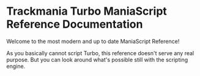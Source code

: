 # Trackmania Turbo ManiaScript Reference Documentation

Welcome to the most modern and up to date ManiaScript Reference!

As you basically cannot script Turbo, this reference doesn't serve any real purpose. But you can look around what's possible still with the scripting engine.